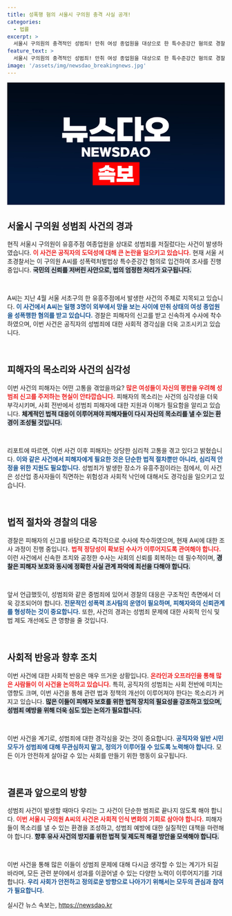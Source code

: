 ```yaml
---
title: 성폭행 혐의 서울시 구의원 충격 사실 공개!
categories:
  - 법률
excerpt: >
  서울시 구의원의 충격적인 성범죄! 만취 여성 종업원을 대상으로 한 특수준강간 혐의로 경찰 조사에 나선 가운데, 사건의 전말이 밝혀질지 귀추가 주목됩니다.
feature_text: >
  서울시 구의원의 충격적인 성범죄! 만취 여성 종업원을 대상으로 한 특수준강간 혐의로 경찰 조사에 나선 가운데, 사건의 전말이 밝혀질지 귀추가 주목됩니다.
image: '/assets/img/newsdao_breakingnews.jpg'
---
```


<p><img src="/assets/img/newsdao_breakingnews.jpg" alt="ontimetimes 속보" /></p>

<h2 data-ke-size="size26">서울시 구의원 성범죄 사건의 경과</h2>

<p>현직 서울시 구의원이 유흥주점 여종업원을 상대로 성범죄를 저질렀다는 사건이 발생하였습니다. <b><span style="color: #ee2323;">이 사건은 공직자의 도덕성에 대해 큰 논란을 일으키고 있습니다.</span></b> 현재 서울 서초경찰서는 이 구의원 A씨를 성폭력처벌법상 특수준강간 혐의로 입건하여 조사를 진행 중입니다. <b><span style="background-color: #21538527;">국민의 신뢰를 저버린 사안으로, 법의 엄정한 처리가 요구됩니다.</span></b></p>

<p data-ke-size="size16">&nbsp;</p>

<p>A씨는 지난 4월 서울 서초구의 한 유흥주점에서 발생한 사건의 주체로 지목되고 있습니다. <b><span style="color: #1a5490;">이 사건에서 A씨는 일행 3명이 외부에서 망을 보는 사이에 만취 상태의 여성 종업원을 성폭행한 혐의를 받고 있습니다.</span></b> 경찰은 피해자의 신고를 받고 신속하게 수사에 착수하였으며, 이번 사건은 공직자의 성범죄에 대한 사회적 경각심을 더욱 고조시키고 있습니다.</p>

<p data-ke-size="size16">&nbsp;</p>

<h2 data-ke-size="size26">피해자의 목소리와 사건의 심각성</h2>

<p>이번 사건의 피해자는 어떤 고통을 겪었을까요? <b><span style="color: #ee2323;">많은 여성들이 자신의 평판을 우려해 성범죄 신고를 주저하는 현실이 안타깝습니다.</span></b> 피해자의 목소리는 사건의 심각성을 더욱 부각시키며, 사회 전반에서 성범죄 피해자에 대한 지원과 이해가 필요함을 알리고 있습니다. <b><span style="background-color: #21538527;">체계적인 법적 대응이 이루어져야 피해자들이 다시 자신의 목소리를 낼 수 있는 환경이 조성될 것입니다.</span></b></p>

<p data-ke-size="size16">&nbsp;</p>

<p>리포트에 따르면, 이번 사건 이후 피해자는 상당한 심리적 고통을 겪고 있다고 밝혔습니다. <b><span style="color: #1a5490;">이와 같은 사건에서 피해자에게 필요한 것은 단순한 법적 절차뿐만 아니라, 심리적 안정을 위한 지원도 필요합니다.</span></b> 성범죄가 발생한 장소가 유흥주점이라는 점에서, 이 사건은 성산업 종사자들이 직면하는 위험성과 사회적 낙인에 대해서도 경각심을 일으키고 있습니다.</p>

<p data-ke-size="size16">&nbsp;</p>

<h2 data-ke-size="size26">법적 절차와 경찰의 대응</h2>

<p>경찰은 피해자의 신고를 바탕으로 즉각적으로 수사에 착수하였으며, 현재 A씨에 대한 조사 과정이 진행 중입니다. <b><span style="color: #ee2323;">법적 정당성이 확보된 수사가 이루어지도록 관여해야 합니다.</span></b> 이런 사건에서 신속한 조치와 공정한 수사는 사회의 신뢰를 회복하는 데 필수적이며, <b><span style="background-color: #21538527;">경찰은 피해자 보호와 동시에 정확한 사실 관계 파악에 최선을 다해야 합니다.</span></b></p>

<p data-ke-size="size16">&nbsp;</p>

<p>앞서 언급했듯이, 성범죄와 같은 중범죄에 있어서 경찰의 대응은 구조적인 측면에서 더욱 강조되어야 합니다. <b><span style="color: #1a5490;">전문적인 성폭력 조사팀의 운영이 필요하며, 피해자와의 신뢰관계를 형성하는 것이 중요합니다.</span></b> 또한, 사건의 경과는 성범죄 문제에 대한 사회적 인식 및 법 제도 개선에도 큰 영향을 줄 것입니다.</p>

<p data-ke-size="size16">&nbsp;</p>

<h2 data-ke-size="size26">사회적 반응과 향후 조치</h2>

<p>이번 사건에 대한 사회적 반응은 매우 뜨거운 상황입니다. <b><span style="color: #ee2323;">온라인과 오프라인을 통해 많은 사람들이 이 사건을 논의하고 있습니다.</span></b> 특히, 공직자의 성범죄는 사회 전반에 미치는 영향도 크며, 이번 사건을 통해 관련 법과 정책의 개선이 이루어져야 한다는 목소리가 커지고 있습니다. <b><span style="background-color: #21538527;">많은 이들이 피해자 보호를 위한 법적 장치의 필요성을 강조하고 있으며, 성범죄 예방을 위해 더욱 심도 있는 논의가 필요합니다.</span></b></p>

<p data-ke-size="size16">&nbsp;</p>

<p>이번 사건을 계기로, 성범죄에 대한 경각심을 갖는 것이 중요합니다. <b><span style="color: #1a5490;">공직자와 일반 시민 모두가 성범죄에 대해 무관심하지 말고, 정의가 이루어질 수 있도록 노력해야 합니다.</span></b> 모든 이가 안전하게 살아갈 수 있는 사회를 만들기 위한 행동이 요구됩니다.</p>

<p data-ke-size="size16">&nbsp;</p>

<h2 data-ke-size="size26">결론과 앞으로의 방향</h2>

<p>성범죄 사건이 발생할 때마다 우리는 그 사건이 단순한 범죄로 끝나지 않도록 해야 합니다. <b><span style="color: #ee2323;">이번 서울시 구의원 A씨의 사건은 사회적 인식 변화의 기회로 삼아야 합니다.</span></b> 피해자들이 목소리를 낼 수 있는 환경을 조성하고, 성범죄 예방에 대한 실질적인 대책을 마련해야 합니다. <b><span style="background-color: #21538527;">향후 유사 사건의 방지를 위한 법적 및 제도적 해결 방안을 모색해야 합니다.</span></b></p>

<p data-ke-size="size16">&nbsp;</p>

<p>이번 사건을 통해 많은 이들이 성범죄 문제에 대해 다시금 생각할 수 있는 계기가 되길 바라며, 모든 관련 분야에서 성과를 이끌어낼 수 있는 다양한 노력이 이루어지기를 기대합니다. <b><span style="color: #1a5490;">우리 사회가 안전하고 정의로운 방향으로 나아가기 위해서는 모두의 관심과 참여가 필요합니다.</span></b></p>
실시간 뉴스 속보는, <a href="https://newsdao.kr" rel="dofollow">https://newsdao.kr</a>


